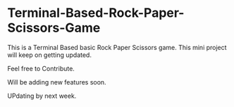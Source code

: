 # Terminal-Based-Rock-Paper-Scissors-Game
This is a Terminal Based basic Rock Paper Scissors game. This mini project will keep on getting updated. 

Feel free to Contribute.

Will be adding new features soon.

UPdating by next week.
